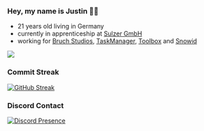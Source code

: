 ### Hey, my name is Justin 👨‍💻

- 21 years old living in Germany
- currently in apprenticeship at [Sulzer GmbH](https://www.sulzer.de/)
- working for [Bruch Studios](https://bruchstudios.de/), [TaskManager](https://tskmngr.com), [Toolbox](https://randomtools.de) and [Snowid](https://www.instagram.com/mc_snowid/)

![](http://github-profile-summary-cards.vercel.app/api/cards/profile-details?username=jxstin1337&theme=algolia)

### Commit Streak
[![GitHub Streak](https://streak-stats.demolab.com?user=Jxstin1337&theme=github-dark-blue&hide_border=true&border_radius=5&date_format=j%20M%5B%20Y%5D&background=050F2C&hide_total_contributions=true)](https://git.io/streak-stats)

### Discord Contact
[![Discord Presence](https://lanyard.cnrad.dev/api/337353546947100683)](https://discord.com/users/337353546947100683)  

<!--
**Jxstin1337/Jxstin1337** is a ✨ _special_ ✨ repository because its `README.md` (this file) appears on your GitHub profile.

Here are some ideas to get you started:

- 🔭 I’m currently working on ...
- 🌱 I’m currently learning ...
- 👯 I’m looking to collaborate on ...
- 🤔 I’m looking for help with ...
- 💬 Ask me about ...
- 📫 How to reach me: ...
- 😄 Pronouns: ...
- ⚡ Fun fact: ...
-->
